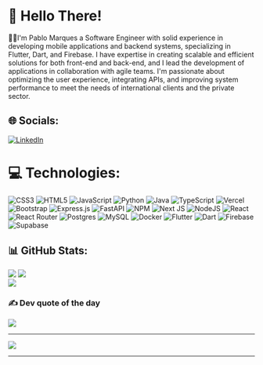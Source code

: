 # 💫 Hello There!

👨‍💻I'm Pablo Marques a Software Engineer with solid experience in developing mobile applications and backend systems, specializing in Flutter, Dart, and Firebase. I have expertise in creating scalable and efficient solutions for both front-end and back-end, and I lead the development of applications in collaboration with agile teams. I'm passionate about optimizing the user experience, integrating APIs, and improving system performance to meet the needs of international clients and the private sector.

## 🌐 Socials:

[![LinkedIn](https://img.shields.io/badge/LinkedIn-%230077B5.svg?logo=linkedin&logoColor=white)](https://www.linkedin.com/in/pablo-marques-6185a6270/)

# 💻 Technologies:

![CSS3](https://img.shields.io/badge/css3-%231572B6.svg?style=for-the-badge&logo=css3&logoColor=white) ![HTML5](https://img.shields.io/badge/html5-%23E34F26.svg?style=for-the-badge&logo=html5&logoColor=white) ![JavaScript](https://img.shields.io/badge/javascript-%23323330.svg?style=for-the-badge&logo=javascript&logoColor=%23F7DF1E) ![Python](https://img.shields.io/badge/python-3670A0?style=for-the-badge&logo=python&logoColor=ffdd54) ![Java](https://img.shields.io/badge/java-%23ED8B00.svg?style=for-the-badge&logo=java&logoColor=white) ![TypeScript](https://img.shields.io/badge/typescript-%23007ACC.svg?style=for-the-badge&logo=typescript&logoColor=white) ![Vercel](https://img.shields.io/badge/vercel-%23000000.svg?style=for-the-badge&logo=vercel&logoColor=white) ![Bootstrap](https://img.shields.io/badge/bootstrap-%23563D7C.svg?style=for-the-badge&logo=bootstrap&logoColor=white) ![Express.js](https://img.shields.io/badge/express.js-%23404d59.svg?style=for-the-badge&logo=express&logoColor=%2361DAFB) ![FastAPI](https://img.shields.io/badge/FastAPI-005571?style=for-the-badge&logo=fastapi) ![NPM](https://img.shields.io/badge/NPM-%23000000.svg?style=for-the-badge&logo=npm&logoColor=white) ![Next JS](https://img.shields.io/badge/Next-black?style=for-the-badge&logo=next.js&logoColor=white) ![NodeJS](https://img.shields.io/badge/node.js-6DA55F?style=for-the-badge&logo=node.js&logoColor=white) ![React](https://img.shields.io/badge/react-%2320232a.svg?style=for-the-badge&logo=react&logoColor=%2361DAFB) ![React Router](https://img.shields.io/badge/React_Router-CA4245?style=for-the-badge&logo=react-router&logoColor=white)   ![Postgres](https://img.shields.io/badge/postgres-%23316192.svg?style=for-the-badge&logo=postgresql&logoColor=white) ![MySQL](https://img.shields.io/badge/mysql-%2300f.svg?style=for-the-badge&logo=mysql&logoColor=white) ![Docker](https://img.shields.io/badge/docker-%230db7ed.svg?style=for-the-badge&logo=docker&logoColor=white)   ![Flutter](https://img.shields.io/badge/Flutter-%2302569B.svg?style=for-the-badge&logo=flutter&logoColor=white) ![Dart](https://img.shields.io/badge/Dart-%230175C2.svg?style=for-the-badge&logo=dart&logoColor=white) ![Firebase](https://img.shields.io/badge/Firebase-%23039BE5.svg?style=for-the-badge&logo=firebase&logoColor=white) ![Supabase](https://img.shields.io/badge/Supabase-3ECF8E?style=for-the-badge&logo=supabase&logoColor=white)

## 📊 GitHub Stats:

![](https://github-readme-stats.vercel.app/api?username=Hoad3r&theme=radical&hide_border=false&include_all_commits=true&count_private=true)
![](https://github-readme-streak-stats.herokuapp.com/?user=Hoad3r&theme=radical&hide_border=false)<br/>
![](https://github-readme-stats.vercel.app/api/top-langs/?username=Hoad3r&theme=radical&hide_border=false&include_all_commits=true&count_private=true&layout=compact)

### ✍️ Dev quote of the day

![](https://quotes-github-readme.vercel.app/api?type=horizontal&theme=radical)

---

[![](https://visitcount.itsvg.in/api?id=hoad3r&icon=0&color=0)](https://visitcount.itsvg.in)

---
